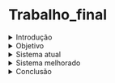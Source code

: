 # Trabalho_final

<details>

<summary>Introdução</summary>

</details>

<details>

<summary>Objetivo</summary>

</details>

<details>

<summary>Sistema atual</summary>

</details>

<details>

<summary>Sistema melhorado</summary>

</details>

<details>

<summary>Conclusão</summary>

</details>
